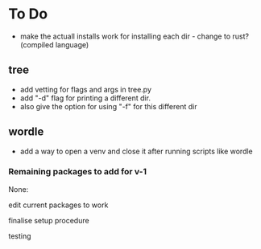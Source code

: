 # To Do

- make the actuall installs work for installing each dir - change to rust? (compiled language)

## tree

- add vetting for flags and args in tree.py
- add "-d" flag for printing a different dir.
- also give the option for using "-f" for this different dir

## wordle

- add a way to open a venv and close it after running scripts like wordle

### Remaining packages to add for v-1

None:

edit current packages to work

finalise setup procedure

testing
